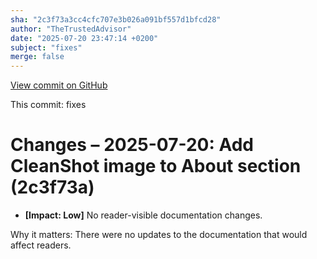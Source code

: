 ```yaml
---
sha: "2c3f73a3cc4cfc707e3b026a091bf557d1bfcd28"
author: "TheTrustedAdvisor"
date: "2025-07-20 23:47:14 +0200"
subject: "fixes"
merge: false
---
```


[View commit on GitHub](https://github.com/TheTrustedAdvisor/FabricAdoptionFramework/commit/2c3f73a3cc4cfc707e3b026a091bf557d1bfcd28)

This commit: fixes

# Changes – 2025-07-20: Add CleanShot image to About section (2c3f73a)

- **[Impact: Low]** No reader-visible documentation changes.

Why it matters: There were no updates to the documentation that would affect readers.
